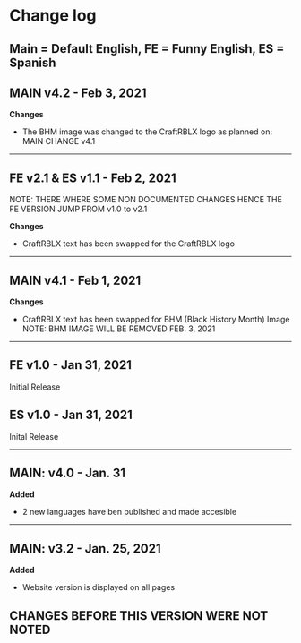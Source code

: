 # Change log
## Main = Default English, FE = Funny English, ES = Spanish

## MAIN v4.2 - Feb 3, 2021

**Changes**
- The BHM image was changed to the CraftRBLX logo as planned on: MAIN CHANGE v4.1

---

## FE v2.1 & ES v1.1 - Feb 2, 2021 
NOTE: THERE WHERE SOME NON DOCUMENTED CHANGES HENCE THE FE VERSION JUMP FROM v1.0 to v2.1

**Changes**
- CraftRBLX text has been swapped for the CraftRBLX logo

---

## MAIN v4.1 - Feb 1, 2021

**Changes**
- CraftRBLX text has been swapped for BHM (Black History Month) Image NOTE: BHM IMAGE WILL BE REMOVED FEB. 3, 2021

---

## FE v1.0 - Jan 31, 2021

Initial Release

## ES v1.0 - Jan 31, 2021

Inital Release

---

## MAIN: v4.0 - Jan. 31

**Added**
- 2 new languages have ben published and made accesible

---

## MAIN: v3.2 - Jan. 25, 2021

**Added**
- Website version is displayed on all pages

## CHANGES BEFORE THIS VERSION WERE NOT NOTED
